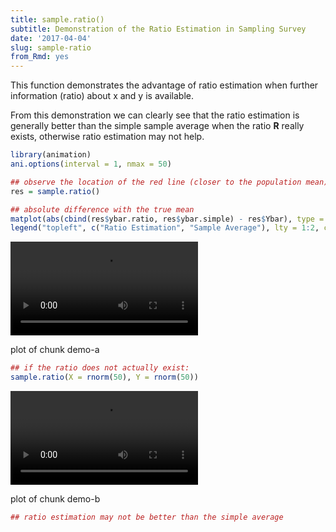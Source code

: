 ```yaml
---
title: sample.ratio()
subtitle: Demonstration of the Ratio Estimation in Sampling Survey
date: '2017-04-04'
slug: sample-ratio
from_Rmd: yes
---
```


This function demonstrates the advantage of ratio estimation when further
information (ratio) about x and y is available.

From this demonstration we can clearly see that the ratio estimation is
generally better than the simple sample average when the ratio **R**
really exists, otherwise ratio estimation may not help.
 

```r
library(animation)
ani.options(interval = 1, nmax = 50)

## observe the location of the red line (closer to the population mean)
res = sample.ratio()
```

```r
## absolute difference with the true mean
matplot(abs(cbind(res$ybar.ratio, res$ybar.simple) - res$Ybar), type = "l")
legend("topleft", c("Ratio Estimation", "Sample Average"), lty = 1:2, col = 1:2)
```

<video controls loop autoplay><source src="https://assets.yihui.org/figures/animation/example/sample-ratio/demo-a.mp4" /><p>plot of chunk demo-a</p></video>


```r
## if the ratio does not actually exist:
sample.ratio(X = rnorm(50), Y = rnorm(50))
```

<video controls loop autoplay><source src="https://assets.yihui.org/figures/animation/example/sample-ratio/demo-b.mp4" /><p>plot of chunk demo-b</p></video>

```r
## ratio estimation may not be better than the simple average
```
